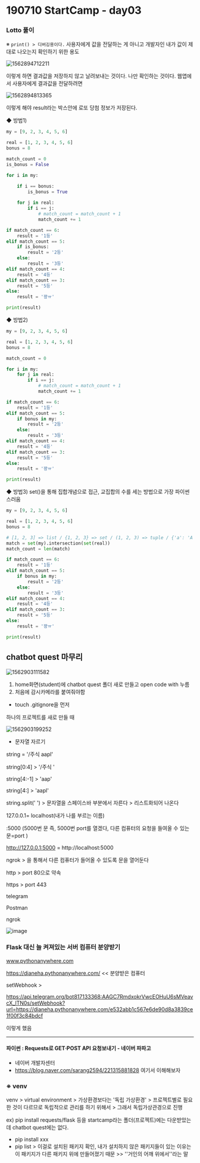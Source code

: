 # 190710 StartCamp - day03



### Lotto 풀이

※ ``print() > 디버깅용이다.`` 사용자에게 값을 전달하는 게 아니고 개발자인 내가 값이 제대로 나오는지 확인하기 위한 용도



![1562894712211](C:\Users\student\AppData\Roaming\Typora\typora-user-images\1562894712211.png)

이렇게 하면 결과값을 저장하지 않고 날려보내는 것이다. 나만 확인하는 것이다. 웹앱에서 사용자에게 결과값을 전달하려면

![1562894813365](C:\Users\student\AppData\Roaming\Typora\typora-user-images\1562894813365.png)

이렇게 해야 result라는 박스안에 로또 당첨 정보가 저장된다.



◆ 방법1) 

```python
my = [9, 2, 3, 4, 5, 6]

real = [1, 2, 3, 4, 5, 6]
bonus = 8

match_count = 0
is_bonus = False

for i in my:

    if i == bonus:
        is_bonus = True
        
    for j in real:
        if i == j:
            # match_count = match_count + 1
            match_count += 1

if match_count == 6:
    result = '1등'
elif match_count == 5:
    if is_bonus:
        result = '2등'
    else:
        result = '3등'
elif match_count == 4:
    result = '4등'
elif match_count == 3:
    result = '5등'
else:
    result = '꽝ㅠ'

print(result)
```



◆ 방법2)

```python
my = [9, 2, 3, 4, 5, 6]

real = [1, 2, 3, 4, 5, 6]
bonus = 8

match_count = 0

for i in my:
    for j in real:
        if i == j:
            # match_count = match_count + 1
            match_count += 1

if match_count == 6:
    result = '1등'
elif match_count == 5:
    if bonus in my:
        result = '2등'
    else:
        result = '3등'
elif match_count == 4:
    result = '4등'
elif match_count == 3:
    result = '5등'
else:
    result = '꽝ㅠ'

print(result)
```



◆ 방법3)  set()을 통해 집합개념으로 접근,  교집합의 수를 세는 방법으로 가장 파이썬스러움

```python
my = [9, 2, 3, 4, 5, 6]

real = [1, 2, 3, 4, 5, 6]
bonus = 8

# [1, 2, 3] => list / {1, 2, 3} => set / (1, 2, 3) => tuple / {'a': 'A'} => dict
match = set(my).intersection(set(real))
match_count = len(match)

if match_count == 6:
    result = '1등'
elif match_count == 5:
    if bonus in my:
        result = '2등'
    else:
        result = '3등'
elif match_count == 4:
    result = '4등'
elif match_count == 3:
    result = '5등'
else:
    result = '꽝ㅠ'

print(result)
```



## chatbot quest 마무리

![1562903111582](C:\Users\student\AppData\Roaming\Typora\typora-user-images\1562903111582.png)

1. home화면(student)에 chatbot quest 폴더 새로 만들고 open code with 누름
2. 처음에 감시카메라를 붙여줘야함 

- touch .gitignore을 먼저

하나의 프로젝트를 새로 만들 때

![1562903199252](C:\Users\student\AppData\Roaming\Typora\typora-user-images\1562903199252.png)









- 문자열 자르기

string = '/주식 aapl'

string[0:4] > '/주식 '

string[4:-1] > 'aap'

string[4:] > 'aapl'



string.split(' ') > 문자열을 스페이스바 부분에서 자른다 > 리스트화되어 나온다





127.0.0.1= localhost(내가 나를 부르는 이름)

:5000 (5000번 문 즉, 5000번 port를 열겠다, 다른 컴퓨터의 요청을 들여올 수 있는 문=port )

http://127.0.0.1:5000 = http://localhost:5000

ngrok > 을 통해서 다른 컴퓨터가 들어올 수 있도록 문을 열어둔다



http >  port 80으로 약속

https > port 443





telegram

Postman

ngrok

![image](C:\Users\student\Downloads\image.png)



### Flask 대신 늘 켜져있는 서버 컴퓨터 분양받기

www.pythonanywhere.com 

https://dianeha.pythonanywhere.com/ << 분양받은 컴퓨터

setWebhook >

https://api.telegram.org/bot817133368:AAGC7RmdxokrVwcEOHuU6sMVeavcX_lTN0s/setWebhook?url=https://dianeha.pythonanywhere.com/e532abb1c567e6de90d8a3839ce1f00f3c84bdcf

이렇게 했음



-----------------------------------------------------------------------------------------------------------------------------------------

#### 파이썬 : Requests로 GET∙POST API 요청보내기 - 네이버 파파고 

- 네이버 개발자센터
- https://blog.naver.com/sarang2594/221315881828 여기서 이해해보자



### ※ venv

venv > virtual environment > 가상환경보다는 '독립 가상환경' > 프로젝트별로 필요한 것이 다르므로 독립적으로 관리를 하기 위해서 > 그래서 독립가상관경으로 진행

ex) pip install requests/flask 등을 startcamp라는 폴더(프로젝트)에는 다운받았는데 chatbot quest에는 없다.

- pip install xxx
- pip list > 이걸로 설치된 패키지 확인, 내가 설치하지 않은 패키지들이 있는 이유는 이 패키지가 다른 패키지 위에 만들어졌기 때문 >>  ''거인의 어깨 위에서''라는 말
